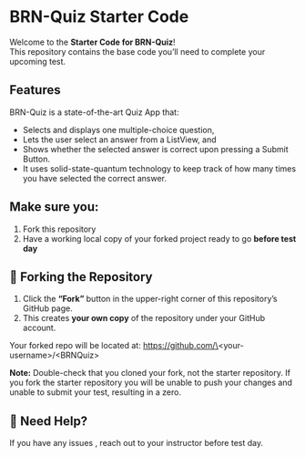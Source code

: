 # BRN-Quiz Starter Code

Welcome to the **Starter Code for BRN-Quiz**!  
This repository contains the base code you’ll need to complete your upcoming test.

## Features
BRN-Quiz is a state-of-the-art Quiz App that:
- Selects and displays one multiple-choice question, 
- Lets the user select an answer from a ListView, and 
- Shows whether the selected answer is correct upon pressing a Submit Button. 
- It uses solid-state-quantum technology to keep track of how many times you have selected the correct answer.

## Make sure you:
1) Fork this repository 
2) Have a working local copy of your forked project ready to go **before test day**

## 🍴 Forking the Repository

1. Click the **“Fork”** button in the upper-right corner of this repository’s GitHub page.
2. This creates **your own copy** of the repository under your GitHub account.

Your forked repo will be located at:
https://github.com/\<your-username\>/\<BRNQuiz\>

**Note:** Double-check that you cloned your fork, not the starter repository.
If you fork the starter repository you will be unable to push your changes and unable to submit your test, resulting in a zero.

## 🧠 Need Help?

If you have any issues , reach out to your instructor before test day.
